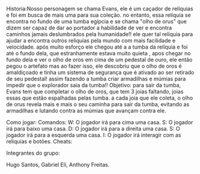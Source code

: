 Historia:Nosso personagem se chama Evans, ele é um caçador de relíquias e foi em busca de mais uma para sua coleção. no entanto, essa relíquia se encontra no fundo de uma tumba egípcia e se chama "olho de orus" que dizem ser capaz de dar ao portador a habilidade de ver e encontra caminhos jamais deslumbrados pela humanidade!! ele quer tal relíquia para ajudar a encontra outros reliquias pela mundo com mais facilidade e velocidade. após muito esforço ele chegou até a a tumba da relíquia e foi até o fundo dela, que estranhamente estava muito quieta , apos chegar no fundo dela e ver o olho de oros em cima de um pedestal de ouro, ele então pegou o artefato mas ao fazer isso, ele descobriu que o olho de oros é amaldiçoado e tinha um sistema de segurança que é ativado ao ser retirado de seu pedestal! assim fazendo a tumba criar armadilhas e múmias para impedir que o explorador saia da tumba!!
Objetivo: para sair da tumba, Evans tem que completar o olho de oros, que tem 3 joias faltando, joias essas que estão espalhadas pelas tumba. a cada joia que ele coleta, o olho de orus revela mais e mais o seu caminha para sair da tumba, evitando as armadilhas e lutando contra as múmias que avançam contra ele.

Como jogar:
  Comandos:
  W: O jogador irá para cima uma casa.
  S: O jogador irá para baixo uma casa.
  D: O jogador irá para a direita uma casa.
  S: O jogador irá para a esquerda uma casa.
  I: O jogador irá interagir com as reliquias e botões.
  Cheats:
  
Integrantes do grupo:

Hugo Santos,
Gabriel Eli,
Anthony Freitas.
